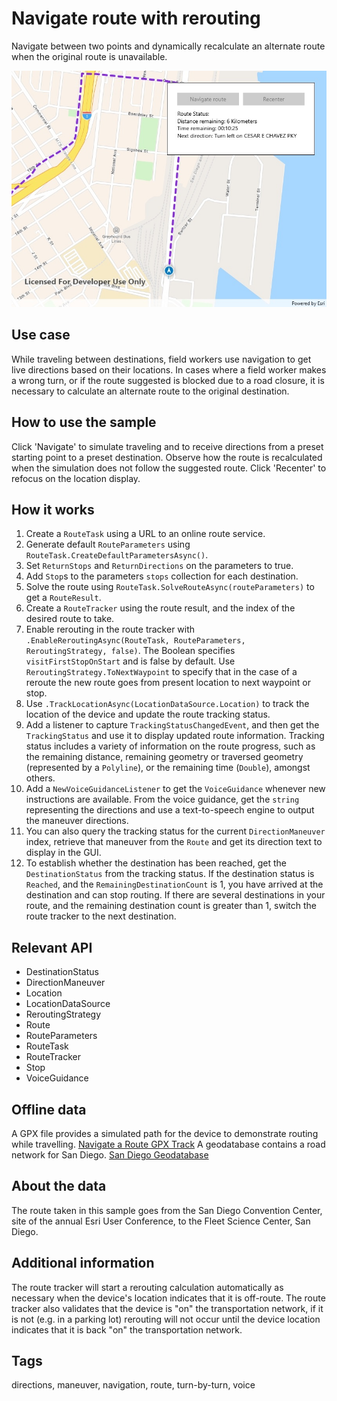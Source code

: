 # Navigate route with rerouting

Navigate between two points and dynamically recalculate an alternate route when the original route is unavailable.

![Image of navigate route with rerouting](NavigateRouteRerouting.jpg)

## Use case

While traveling between destinations, field workers use navigation to get live directions based on their locations. In cases where a field worker makes a wrong turn, or if the route suggested is blocked due to a road closure, it is necessary to calculate an alternate route to the original destination.

## How to use the sample

Click 'Navigate' to simulate traveling and to receive directions from a preset starting point to a preset destination. Observe how the route is recalculated when the simulation does not follow the suggested route. Click 'Recenter' to refocus on the location display.

## How it works

1. Create a `RouteTask` using a URL to an online route service.
2. Generate default `RouteParameters` using `RouteTask.CreateDefaultParametersAsync()`.
3. Set `ReturnStops` and `ReturnDirections` on the parameters to true.
4. Add `Stop`s to the parameters `stops` collection for each destination.
5. Solve the route using `RouteTask.SolveRouteAsync(routeParameters)` to get a `RouteResult`.
6. Create a `RouteTracker` using the route result, and the index of the desired route to take.
7. Enable rerouting in the route tracker with `.EnableReroutingAsync(RouteTask, RouteParameters, ReroutingStrategy, false)`. The Boolean specifies `visitFirstStopOnStart` and is false by default. Use `ReroutingStrategy.ToNextWaypoint` to specify that in the case of a reroute the new route goes from present location to next waypoint or stop.
8. Use `.TrackLocationAsync(LocationDataSource.Location)` to track the location of the device and update the route tracking status.
9. Add a listener to capture `TrackingStatusChangedEvent`, and then get the `TrackingStatus` and use it to display updated route information. Tracking status includes a variety of information on the route progress, such as the remaining distance, remaining geometry or traversed geometry (represented by a `Polyline`), or the remaining time (`Double`), amongst others.
10. Add a `NewVoiceGuidanceListener` to get the `VoiceGuidance` whenever new instructions are available. From the voice guidance, get the `string` representing the directions and use a text-to-speech engine to output the maneuver directions.
11. You can also query the tracking status for the current `DirectionManeuver` index, retrieve that maneuver from the `Route` and get its direction text to display in the GUI.
12. To establish whether the destination has been reached, get the `DestinationStatus` from the tracking status. If the destination status is `Reached`, and the `RemainingDestinationCount` is 1, you have arrived at the destination and can stop routing. If there are several destinations in your route, and the remaining destination count is greater than 1, switch the route tracker to the next destination.

## Relevant API

* DestinationStatus
* DirectionManeuver
* Location
* LocationDataSource
* ReroutingStrategy
* Route
* RouteParameters
* RouteTask
* RouteTracker
* Stop
* VoiceGuidance

## Offline data

A GPX file provides a simulated path for the device to demonstrate routing while travelling. [Navigate a Route GPX Track](https://arcgisruntime.maps.arcgis.com/home/item.html?id=91e7e6be79cc4d2f8416eff867674c1e)
A geodatabase contains a road network for San Diego. [San Diego Geodatabase](https://arcgisruntime.maps.arcgis.com/home/item.html?id=567e14f3420d40c5a206e5c0284cf8fc)

## About the data

The route taken in this sample goes from the San Diego Convention Center, site of the annual Esri User Conference, to the Fleet Science Center, San Diego.

## Additional information

The route tracker will start a rerouting calculation automatically as necessary when the device's location indicates that it is off-route. The route tracker also validates that the device is "on" the transportation network, if it is not (e.g. in a parking lot) rerouting will not occur until the device location indicates that it is back "on" the transportation network.

## Tags

directions, maneuver, navigation, route, turn-by-turn, voice